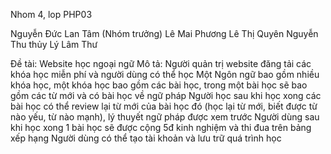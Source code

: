 Nhom 4, lop PHP03

Nguyễn Đức Lan Tâm (Nhóm trưởng) 
Lê Mai Phương 
Lê Thị Quyên 
Nguyễn Thu thủy 
Lý Lâm Thư

Đề tài: Website học ngoại ngữ 
Mô tả:  Người quản trị website đăng tải các khóa học miễn phí và người dùng có thể học 
        Một Ngôn ngữ bao gồm nhiều khóa học, một khóa học bao gồm các bài học, trong một bài học sẽ bao gồm các từ mới và có bài học về ngữ pháp 
        Người học sau khi học xong các bài học có thể review lại từ mới của bài học đó (học lại từ mới, biết được từ nào yếu, từ nào mạnh), lý thuyết ngữ pháp được xem trước 
        Người dùng sau khi học xong 1 bài học sẽ được cộng 5đ kinh nghiệm và thi đua trên bảng xếp hạng Người dùng có thể tạo tài khoản và lưu trữ quá trình học
